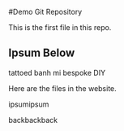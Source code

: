 #Demo Git Repository

This is the first file in this repo.

## Ipsum Below

tattoed banh mi bespoke DIY

Here are the files in the website.


ipsumipsum

backbackback